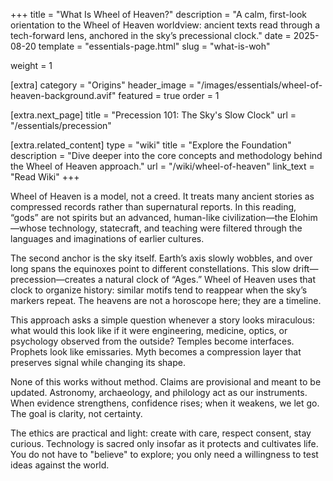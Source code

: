 +++
title = "What Is Wheel of Heaven?"
description = "A calm, first-look orientation to the Wheel of Heaven worldview: ancient texts read through a tech-forward lens, anchored in the sky’s precessional clock."
date = 2025-08-20
template = "essentials-page.html"
slug = "what-is-woh"

weight = 1

[extra]
category = "Origins"
header_image = "/images/essentials/wheel-of-heaven-background.avif"
featured = true
order = 1

[extra.next_page]
title = "Precession 101: The Sky's Slow Clock"
url = "/essentials/precession"

[extra.related_content]
type = "wiki"
title = "Explore the Foundation"
description = "Dive deeper into the core concepts and methodology behind the Wheel of Heaven approach."
url = "/wiki/wheel-of-heaven"
link_text = "Read Wiki"
+++

Wheel of Heaven is a model, not a creed. It treats many ancient stories as compressed records rather than supernatural reports. In this reading, “gods” are not spirits but an advanced, human-like civilization—the Elohim—whose technology, statecraft, and teaching were filtered through the languages and imaginations of earlier cultures.

The second anchor is the sky itself. Earth’s axis slowly wobbles, and over long spans the equinoxes point to different constellations. This slow drift—precession—creates a natural clock of “Ages.” Wheel of Heaven uses that clock to organize history: similar motifs tend to reappear when the sky’s markers repeat. The heavens are not a horoscope here; they are a timeline.

This approach asks a simple question whenever a story looks miraculous: what would this look like if it were engineering, medicine, optics, or psychology observed from the outside? Temples become interfaces. Prophets look like emissaries. Myth becomes a compression layer that preserves signal while changing its shape.

None of this works without method. Claims are provisional and meant to be updated. Astronomy, archaeology, and philology act as our instruments. When evidence strengthens, confidence rises; when it weakens, we let go. The goal is clarity, not certainty.

The ethics are practical and light: create with care, respect consent, stay curious. Technology is sacred only insofar as it protects and cultivates life. You do not have to "believe" to explore; you only need a willingness to test ideas against the world.
